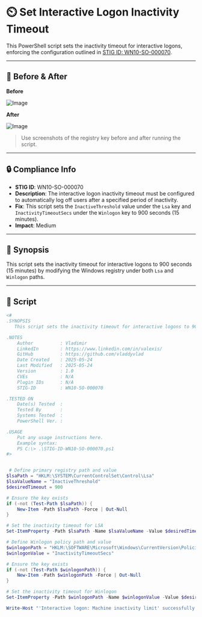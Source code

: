 # ⏲️ Set Interactive Logon Inactivity Timeout

This PowerShell script sets the inactivity timeout for interactive logons, enforcing the configuration outlined in [STIG ID: WN10-SO-000070](https://www.tenable.com/audits/items/DISA_STIG_Windows_10_v2r1.audit:ad29a5ab9d36d93d7ef6089073c5318c).

---

## 📸 Before & After

**Before**

![Image](https://github.com/user-attachments/assets/f951c0c1-910d-4646-9553-5ccc89a7ce6a)

**After**

![Image](https://github.com/user-attachments/assets/75b016ba-76ed-40d6-b92c-d6e00eca5917)

> Use screenshots of the registry key before and after running the script.

---

## 🔒 Compliance Info

- **STIG ID**: WN10-SO-000070  
- **Description**: The interactive logon inactivity timeout must be configured to automatically log off users after a specified period of inactivity.  
- **Fix**: This script sets the `InactiveThreshold` value under the `Lsa` key and `InactivityTimeoutSecs` under the `Winlogon` key to 900 seconds (15 minutes).  
- **Impact**: Medium

---

## 🧠 Synopsis

This script sets the inactivity timeout for interactive logons to 900 seconds (15 minutes) by modifying the Windows registry under both `Lsa` and `Winlogon` paths.

---

## 📜 Script

```powershell
<#
.SYNOPSIS
   This script sets the inactivity timeout for interactive logons to 900 seconds (15 minutes) by modifying the Windows registry under both `Lsa` and `Winlogon` paths.

.NOTES
    Author          : Vladimir
    LinkedIn        : https://www.linkedin.com/in/valexis/
    GitHub          : https://github.com/vladdyvlad
    Date Created    : 2025-05-24
    Last Modified   : 2025-05-24
    Version         : 1.0
    CVEs            : N/A
    Plugin IDs      : N/A
    STIG-ID         : WN10-SO-000070

.TESTED ON
    Date(s) Tested  : 
    Tested By       : 
    Systems Tested  : 
    PowerShell Ver. : 

.USAGE
    Put any usage instructions here.
    Example syntax:
    PS C:\> .\STIG-ID-WN10-SO-000070.ps1 
#>


 # Define primary registry path and value
$lsaPath = "HKLM:\SYSTEM\CurrentControlSet\Control\Lsa"
$lsaValueName = "InactiveThreshold"
$desiredTimeout = 900

# Ensure the key exists
if (-not (Test-Path $lsaPath)) {
    New-Item -Path $lsaPath -Force | Out-Null
}

# Set the inactivity timeout for LSA
Set-ItemProperty -Path $lsaPath -Name $lsaValueName -Value $desiredTimeout

# Define Winlogon policy path and value
$winlogonPath = "HKLM:\SOFTWARE\Microsoft\Windows\CurrentVersion\Policies\System"
$winlogonValue = "InactivityTimeoutSecs"

# Ensure the key exists
if (-not (Test-Path $winlogonPath)) {
    New-Item -Path $winlogonPath -Force | Out-Null
}

# Set the inactivity timeout for Winlogon
Set-ItemProperty -Path $winlogonPath -Name $winlogonValue -Value $desiredTimeout

Write-Host "'Interactive logon: Machine inactivity limit' successfully set to $desiredTimeout seconds (15 minutes)."
 
